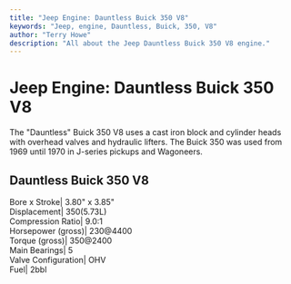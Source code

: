 ```yaml
---
title: "Jeep Engine: Dauntless Buick 350 V8"
keywords: "Jeep, engine, Dauntless, Buick, 350, V8"
author: "Terry Howe"
description: "All about the Jeep Dauntless Buick 350 V8 engine."
---
```

# Jeep Engine: Dauntless Buick 350 V8

The "Dauntless" Buick 350 V8 uses a cast iron block and cylinder heads with overhead valves and hydraulic lifters. The Buick 350 was used from 1969 until 1970 in J-series pickups and Wagoneers.

Dauntless Buick 350 V8  
---  
Bore x Stroke| 3.80" x 3.85"  
Displacement| 350(5.73L)  
Compression Ratio| 9.0:1  
Horsepower (gross)| 230@4400  
Torque (gross)| 350@2400  
Main Bearings| 5  
Valve Configuration| OHV  
Fuel| 2bbl